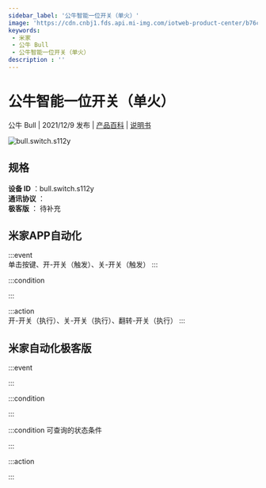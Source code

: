 ```yaml
---
sidebar_label: '公牛智能一位开关（单火）'
image: 'https://cdn.cnbj1.fds.api.mi-img.com/iotweb-product-center/b76cb50f1446aaa17a8d3d73d0e003da_1637715272446.png?GalaxyAccessKeyId=AKVGLQWBOVIRQ3XLEW&Expires=9223372036854775807&Signature=zSKN+Xm6nXM2ae3cDp9O2LqvjC4='
keywords: 
 - 米家
 - 公牛 Bull
 - 公牛智能一位开关（单火）
description : ''
---
```

# 公牛智能一位开关（单火）

公牛 Bull | 2021/12/9 发布 | [产品百科](https://home.mi.com/webapp/content/baike/product/index.html?model=bull.switch.s112y/) | [说明书](https://home.mi.com/views/introduction.html?model=bull.switch.s112y&region=cn)

![bull.switch.s112y](https://cdn.cnbj1.fds.api.mi-img.com/iotweb-product-center/b76cb50f1446aaa17a8d3d73d0e003da_1637715272446.png?GalaxyAccessKeyId=AKVGLQWBOVIRQ3XLEW&Expires=9223372036854775807&Signature=zSKN+Xm6nXM2ae3cDp9O2LqvjC4=)

## 规格  
> 
**设备 ID** ：bull.switch.s112y  
**通讯协议** ：  
**极客版**  ： 待补充 


## 米家APP自动化  

:::event  
单击按键、开-开关（触发）、关-开关（触发）
:::

:::condition  

:::

:::action   
开-开关（执行）、关-开关（执行）、翻转-开关（执行）
:::

## 米家自动化极客版  

:::event  

:::

:::condition  

:::

:::condition 可查询的状态条件  

:::

:::action  

:::

        
